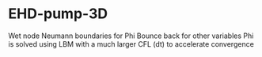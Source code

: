 # EHD-pump-3D

Wet node Neumann boundaries for Phi
Bounce back for other variables
Phi is solved using LBM with a much larger CFL (dt) to accelerate convergence
